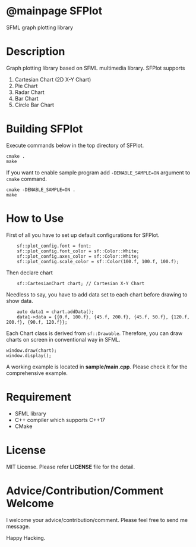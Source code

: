 @mainpage
SFPlot
=================================
SFML graph plotting library

# Description
Graph plotting library based on SFML multimedia library.
SFPlot supports
1. Cartesian Chart (2D X-Y Chart)
2. Pie Chart
3. Radar Chart
4. Bar Chart
5. Circle Bar Chart

# Building SFPlot
Execute commands below in the top directory of SFPlot.

```
cmake .
make
```

If you want to enable sample program add `-DENABLE_SAMPLE=ON` argument to `cmake` command.

```
cmake -DENABLE_SAMPLE=ON .
make
```

# How to Use
First of all you have to set up default configurations for SFPlot.

```
    sf::plot_config.font = font;
    sf::plot_config.font_color = sf::Color::White;
    sf::plot_config.axes_color = sf::Color::White;
    sf::plot_config.scale_color = sf::Color(100.f, 100.f, 100.f);
```

Then declare chart

```
    sf::CartesianChart chart; // Cartesian X-Y Chart
```

Needless to say, you have to add data set to each chart before drawing to show data.

```
    auto data1 = chart.addData();
    data1->data = {{0.f, 100.f}, {45.f, 200.f}, {45.f, 50.f}, {120.f, 200.f}, {90.f, 120.f}};
```

Each Chart class is derived from `sf::Drawable`.
Therefore, you can draw charts on screen in conventional way in SFML.

```
window.draw(chart);
window.display();
```

A working example is located in **sample/main.cpp**.
Please check it for the comprehensive example.

# Requirement
* SFML library
* C++ compiler which supports C++17
* CMake

# License
MIT License. Please refer **LICENSE** file for the detail.

# Advice/Contribution/Comment Welcome
I welcome your advice/contribution/comment.
Please feel free to send me message.

Happy Hacking.
